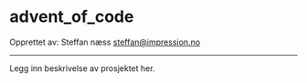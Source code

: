 # advent_of_code



Opprettet av:
Steffan næss <steffan@impression.no>

---

Legg inn beskrivelse av prosjektet her.
